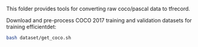 This folder provides tools for converting raw coco/pascal data to tfrecord.

Download and pre-process COCO 2017 training and validation datasets for training efficientdet:

```bash
bash dataset/get_coco.sh
```
